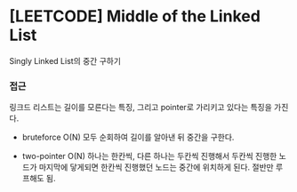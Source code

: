 # [LEETCODE] Middle of the Linked List

Singly Linked List의 중간 구하기

### 접근

링크드 리스트는 길이를 모른다는 특징, 그리고 pointer로 가리키고 있다는 특징을 가진다.

- bruteforce O(N)
  모두 순회하여 길이를 알아낸 뒤 중간을 구한다.

- two-pointer O(N)
  하나는 한칸씩, 다른 하나는 두칸씩 진행해서 두칸씩 진행한 노드가 마지막에 닿게되면 한칸씩 진행했던 노드는 중간에 위치하게 된다. 절반만 루프해도 됨.
